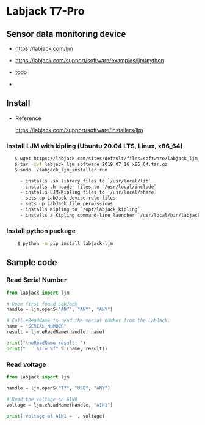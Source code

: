 # Labjack T7-Pro

## Sensor data monitoring device

- https://labjack.com/ljm 
- https://labjack.com/support/software/examples/ljm/python

- todo

-

## Install 

- Reference 

   https://labjack.com/support/software/installers/ljm


### Install LJM with kipling (Ubuntu 20.04 LTS, Linux, x86_64)

```bash
   $ wget https://labjack.com/sites/default/files/software/labjack_ljm_software_2019_07_16_x86_64.tar.gz
   $ tar -xvf labjack_ljm_software_2019_07_16_x86_64.tar.gz
   $ sudo ./labjack_ljm_installer.run

     - installs .so library files to `/usr/local/lib`
     - installs .h header files to `/usr/local/include`
     - installs LJM/Kipling files to `/usr/local/share`
     - sets up LabJack device rule files
     - sets up LabJack file permissions
     - installs Kipling to `/opt/labjack_kipling`
     - installs a Kipling command-line launcher `/usr/local/bin/labjack_kipling`
```

### Install python package

```bash
    $ python -m pip install labjack-ljm
```


## Sample code

### Read Serial Number

```python
from labjack import ljm

# Open first found LabJack
handle = ljm.openS("ANY", "ANY", "ANY")

# Call eReadName to read the serial number from the LabJack.
name = "SERIAL_NUMBER"
result = ljm.eReadName(handle, name)

print("\neReadName result: ")
print("    %s = %f" % (name, result))

```


### Read voltage

```python
from labjack import ljm

handle = ljm.openS("T7", "USB", "ANY")

# Read the voltage on AIN0
voltage = ljm.eReadName(handle, "AIN1")

print('voltage of AIN1 = ', voltage)
```


